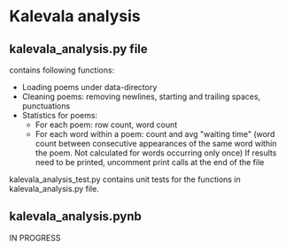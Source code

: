 # Kalevala analysis

## kalevala_analysis.py file 
contains following functions:
* Loading poems under data-directory
* Cleaning poems: removing newlines, starting and trailing spaces, punctuations
* Statistics for poems:
	* For each poem: row count, word count
	* For each word within a poem: count and avg "waiting time" (word count between consecutive appearances of the same word within the poem. Not calculated for words occurring only once)
If results need to be printed, uncomment print calls at the end of the file

kalevala_analysis_test.py contains unit tests for the functions in kalevala_analysis.py file.

## kalevala_analysis.pynb
IN PROGRESS

